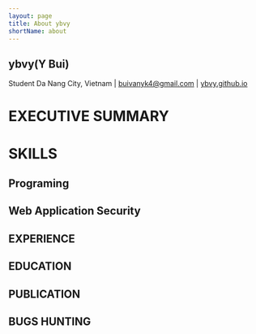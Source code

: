 ```yaml
---
layout: page
title: About ybvy
shortName: about
---
```


## ybvy(Y Bui)
Student
Da Nang City, Vietnam | buivanyk4@gmail.com | [ybvy.github.io](ybvy.github.io)

# EXECUTIVE SUMMARY

# SKILLS
## Programing

## Web Application Security

## EXPERIENCE

## EDUCATION

## PUBLICATION

## BUGS HUNTING